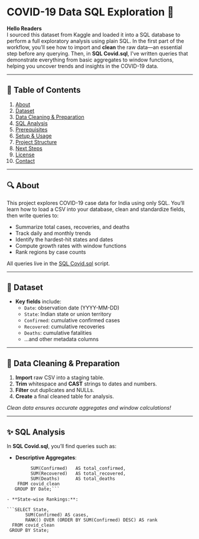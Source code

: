 # COVID-19 Data SQL Exploration 🏥

**Hello Readers**  
I sourced this dataset from Kaggle and loaded it into a SQL database to perform a full exploratory analysis using plain SQL. In the first part of the workflow, you’ll see how to import and **clean** the raw data—an essential step before any querying. Then, in **SQL Covid.sql**, I’ve written queries that demonstrate everything from basic aggregates to window functions, helping you uncover trends and insights in the COVID-19 data.

---

## 📖 Table of Contents

1. [About](#about)  
2. [Dataset](#dataset)  
3. [Data Cleaning & Preparation](#data-cleaning--preparation)  
4. [SQL Analysis](#sql-analysis)  
5. [Prerequisites](#prerequisites)  
6. [Setup & Usage](#setup--usage)  
7. [Project Structure](#project-structure)  
8. [Next Steps](#next-steps)  
9. [License](#license)  
10. [Contact](#contact)  

---

## 🔍 About

This project explores COVID-19 case data for India using only SQL. You’ll learn how to load a CSV into your database, clean and standardize fields, then write queries to:

- Summarize total cases, recoveries, and deaths  
- Track daily and monthly trends  
- Identify the hardest-hit states and dates  
- Compute growth rates with window functions  
- Rank regions by case counts  

All queries live in the [SQL Covid.sql](https://github.com/karan2958/covid/blob/main/SQL%20Covid.sql) script.

---

## 📂 Dataset

- **Key fields** include:  
  - `Date`: observation date (YYYY-MM-DD)  
  - `State`: Indian state or union territory  
  - `Confirmed`: cumulative confirmed cases  
  - `Recovered`: cumulative recoveries  
  - `Deaths`: cumulative fatalities  
  - …and other metadata columns

---

## 🧹 Data Cleaning & Preparation

1. **Import** raw CSV into a staging table.  
2. **Trim** whitespace and **CAST** strings to dates and numbers.  
3. **Filter** out duplicates and NULLs.  
4. **Create** a final cleaned table for analysis.

_Clean data ensures accurate aggregates and window calculations!_

---

## ✨ SQL Analysis

In **SQL Covid.sql**, you’ll find queries such as:

- **Descriptive Aggregates**:  
```  SELECT Date,
         SUM(Confirmed)   AS total_confirmed,
         SUM(Recovered)   AS total_recovered,
         SUM(Deaths)      AS total_deaths
    FROM covid_clean
   GROUP BY Date;```

- **State-wise Rankings:**:  

```SELECT State,
       SUM(Confirmed) AS cases,
       RANK() OVER (ORDER BY SUM(Confirmed) DESC) AS rank
  FROM covid_clean
 GROUP BY State;
```
